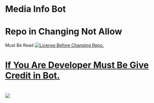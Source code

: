 # Media Info Bot

# Repo in Changing Not Allow
Must Be Read <a href="https://github.com/DKBOTZHELP/Media-Info-Bot/blob/main/LICENSE"><img src="https://img.shields.io/github/license/DKBOTZHELP/Media-Info-Bot?style=for-the-badge" alt="License"> Before Changing Repo.

# If You Are Developer Must Be Give Credit in Bot.
# <a href="https://t.me/DKBOTZ"><img src="https://img.shields.io/badge/Bot Repo%20By%20@DKBOTZ-red.svg?logo=Telegram"></a>
